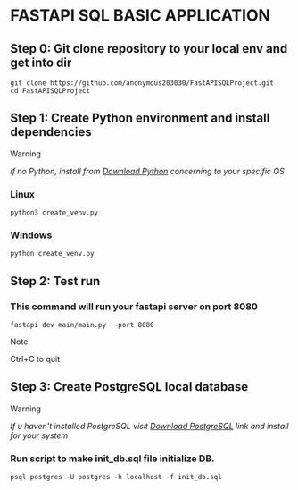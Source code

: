 # FASTAPI SQL BASIC APPLICATION

## Step 0: Git clone repository to your local env and get into dir

```
git clone https://github.com/anonymous203030/FastAPISQLProject.git
cd FastAPISQLProject
```

## Step 1: Create Python environment and install dependencies

> [!WARNING]
> _if no Python, install from [Download Python](https://www.python.org/downloads/) concerning to your specific OS_

### **Linux**

```
python3 create_venv.py
```

### **Windows**

```
python create_venv.py
```

## Step 2: Test run

### This command will run your fastapi server on port 8080

```
fastapi dev main/main.py --port 8080
```

> [!NOTE]
> Ctrl+C to quit

## Step 3: Create PostgreSQL local database

> [!WARNING]
> _If u haven't installed PostgreSQL visit [Download PostgreSQL](https://www.postgresql.org/download/) link and install_
> _for your system_

### Run script to make init_db.sql file initialize DB.

```
psql postgres -U postgres -h localhost -f init_db.sql
```